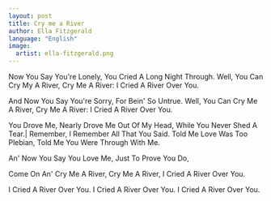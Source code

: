```yaml
---
layout: post
title: Cry me a River
author: Ella Fitzgerald
language: "English"
image:
  artist: ella-fitzgerald.png
---
```

Now You Say You're Lonely,
You Cried A Long Night Through.
Well, You Can Cry My A River,
Cry Me A River:
I Cried A River Over You.

And Now You Say You're Sorry,
For Bein' So Untrue.
Well, You Can Cry Me A River,
Cry Me A River:
I Cried A River Over You.

You Drove Me, Nearly Drove Me Out Of My Head,
While You Never Shed A Tear.|
Remember, I Remember All That You Said.
Told Me Love Was Too Plebian,
Told Me You Were Through With Me.

An' Now You Say You Love Me,
Just To Prove You Do,


Come On An' Cry Me A River, Cry Me A River,
I Cried A River Over You.

I Cried A River Over You.
I Cried A River Over You.
I Cried A River Over You.
